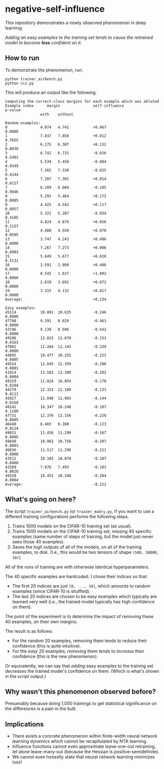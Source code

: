 # negative-self-influence

This repository demonstrates a newly observed phenomenon in deep learning:

*Adding an easy examples to the training set tends to cause the retrained model to become **less** confident on it.*

## How to run

To demonstrate the phenomenon, run:
```
python trainer_airbench.py
python viz.py
```

This will produce an output like the following.

```
Computing the correct-class margins for each example which was ablated
Example index      margin               self-influence                  p-value
                with    without

Random examples:
0               4.074   4.741           +0.667                          0.0000
1               7.837   7.850           +0.012                          0.7655
2               6.175   6.307           +0.132                          0.0030
3               6.742   6.715           -0.026                          0.5492
4               5.534   5.450           -0.084                          0.0349
5               7.365   7.330           -0.035                          0.4244
6               7.287   7.301           +0.014                          0.8117
7               6.189   6.084           -0.105                          0.0046
8               5.292   5.464           +0.172                          0.0005
9               4.425   4.542           +0.117                          0.0057
10              5.321   5.287           -0.034                          0.4105
11              4.824   4.879           +0.056                          0.2157
12              4.480   4.550           +0.070                          0.0595
13              3.747   4.243           +0.496                          0.0000
14              7.267   7.273           +0.006                          0.8982
15              5.649   5.677           +0.028                          0.5131
16              2.591   2.999           +0.408                          0.0000
17              0.545   1.637           +1.092                          0.0000
18              2.819   3.691           +0.872                          0.0000
19              3.315   4.132           +0.817                          0.0000
Average:                                +0.234

Easy examples:
45114           10.881  10.635          -0.246                          0.0000
47798           9.291   8.829           -0.463                          0.0000
43746           9.138   8.596           -0.542                          0.0000
49106           12.823  12.670          -0.153                          0.0163
47082           11.484  11.145          -0.339                          0.0000
44095           10.477  10.255          -0.222                          0.0005
49524           12.645  12.359          -0.286                          0.0001
41014           13.582  13.380          -0.202                          0.0004
49159           11.024  10.854          -0.170                          0.0104
44279           12.321  12.189          -0.133                          0.0111
45927           12.048  11.903          -0.144                          0.0168
40141           10.347  10.240          -0.107                          0.1160
47731           12.376  12.156          -0.220                          0.0005
46440           8.403   8.280           -0.123                          0.0124
49015           11.456  11.290          -0.167                          0.0005
49690           10.962  10.756          -0.207                          0.0003
46836           11.517  11.296          -0.221                          0.0000
43512           10.185  10.078          -0.107                          0.0460
43189           7.676   7.493           -0.183                          0.0020
49320           10.452  10.248          -0.204                          0.0004
Average:                                -0.222
```

## What's going on here?

The script `trainer_airbench.py` (or `trainer_madry.py`, if you want to use a different training configuration) performs the following steps.

1. Trains 1000 models on the CIFAR-10 training set (as usual).
2. Trains 1000 models on the CIFAR-10 training set, missing 40 specific examples (same number of steps of training, but the model just never sees those 40 examples).
3. Saves the logit outputs of all of the models, on all of the training examples, to disk. (I.e., this would be two tensors of shape `(500, 50000, 10)`)

All of the runs of training are with otherwise identical hyperparameters.

The 40 specific examples are hardcoded. I chose their indices so that:
* The first 20 indices are just `[0, ..., 19]`, which amounts to random examples (since CIFAR-10 is shuffled).
* The last 20 indices are chosen to be easy examples which typically are learned very well (i.e., the trained model typically has high confidence on them).

The point of the experiment is to determine the impact of removing these 40 examples, on their own margins.

The result is as follows:
* For the *random* 20 examples, removing them tends to reduce their confidence (this is quite intuitive).
* For the *easy* 20 examples, *removing* them tends to *increase* their confidence (this is the new phenomenon).

Or equivalently, we can say that *adding* easy examples to the training set *decreases* the trained model's confidence on them. (Which is what's shown in the script output.)

## Why wasn't this phenomenon observed before?

Presumably because doing 1,000 trainings to get statistical significance on the differences is a pain in the butt.

## Implications

* There exists a concrete phenomenon within finite-width neural network learning dynamics which cannot be recapitulated by NTK learning.
* Influence functions cannot even approximate leave-one-out retraining, let alone leave-many-out (because the Hessian is positive-semidefinite).
* We cannot even honestly state that neural network learning minimizes loss!

